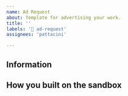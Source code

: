 ```yaml
---
name: Ad Request
about: Template for advertising your work.
title: ''
labels: '📢 ad-request'
assignees: 'pattacini'

---
```


<!-- Fill in the following sections -->

## Information
<!-- List here the URL of your fork and/or repo -->

## How you built on the sandbox

